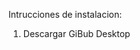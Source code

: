 Intrucciones de instalacion:


1. Descargar GiBub Desktop <a href="/Descargas/GitHubDesktopSetup.exe" download> 

